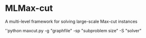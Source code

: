 # MLMax-cut
A multi-level framework for solving large-scale Max-cut instances

''python maxcut.py -g "graphfile" -sp "subproblem size" -S "solver"
